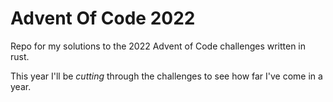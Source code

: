 # Advent Of Code 2022

Repo for my solutions to the 2022 Advent of Code challenges written in rust.

This year I'll be *cutting* through the challenges to see how far I've come in a year.
